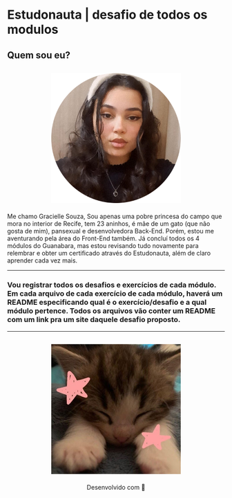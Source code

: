 # Estudonauta | desafio de todos os modulos

## Quem sou eu?

<h2 align="center">
  <img src="img/eu.png" width="300">
</h2>

Me chamo Gracielle Souza, Sou apenas uma pobre princesa do campo que mora no interior de Recife, tem 23 aninhos, é mãe de um gato (que não gosta de mim), pansexual e desenvolvedora Back-End. Porém, estou me aventurando pela área do Front-End também. Já concluí todos os 4 módulos do Guanabara, mas estou revisando tudo novamente para relembrar e obter um certificado através do Estudonauta, além de claro aprender cada vez mais. 

---

### Vou registrar todos os desafios e exercícios de cada módulo. Em cada arquivo de cada exercício de cada módulo, haverá um README especificando qual é o exercício/desafio e a qual módulo pertence. Todos os arquivos vão conter um README com um link pra um site daquele desafio proposto.

---

<h2 align="center">
  <img src="img/catzinho.jpg" width="300">
</h2>
<p align="center">
Desenvolvido com 🧡
</p>